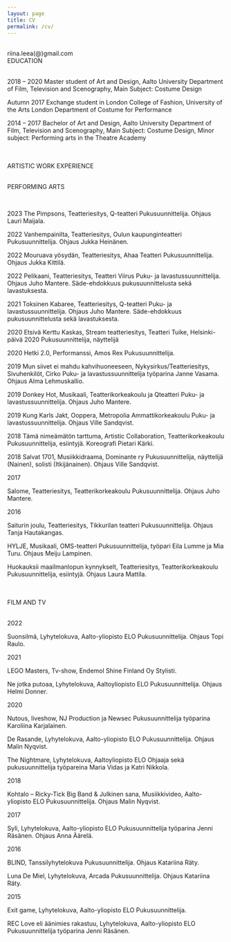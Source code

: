 ```yaml
---
layout: page
title: CV
permalink: /cv/
---
```

<br/>
riina.leea(@)gmail.com  
<br/>
<div class="post-text-alone">  
EDUCATION  
<p></p>   
<br/>
2018 – 2020  
Master student of Art and Design, Aalto University  
Department of Film, Television and Scenography, Main Subject: Costume Design  
<p></p>   
Autumn 2017  
Exchange student in London College of Fashion, University of the Arts London  
Department of Costume for Performance  
<p></p> 
2014 – 2017  
Bachelor of Art and Design, Aalto University  
Department of Film, Television and Scenography, Main Subject: Costume Design, Minor
subject: Performing arts in the Theatre Academy  
<p></p>  
<br/>
<br/>
ARTISTIC WORK EXPERIENCE  
<p></p>  
<br/>
PERFORMING ARTS  
<p></p>  
<br/>

2023 The Pimpsons, Teatteriesitys, Q-teatteri
Pukusuunnittelija. Ohjaus Lauri Maijala.  
<p></p>  
2022 Vanhempainilta, Teatteriesitys, Oulun kaupunginteatteri
Pukusuunnittelija. Ohjaus Jukka Heinänen.
<p></p>   
2022 Mouruava yösydän, Teatteriesitys, Ahaa Teatteri
Pukusuunnittelija. Ohjaus Jukka Kittilä.
<p></p>  
2022 Pelikaani, Teatteriesitys, Teatteri Viirus
Puku- ja lavastussuunnittelija. Ohjaus Juho Mantere.
Säde-ehdokkuus pukusuunnittelusta sekä lavastuksesta.
<p></p>  
2021 Toksinen Kabaree, Teatteriesitys, Q-teatteri
Puku- ja lavastussuunnittelija. Ohjaus Juho Mantere.
Säde-ehdokkuus pukusuunnittelusta sekä lavastuksesta.
<p></p>  
2020 Etsivä Kerttu Kaskas, Stream teatteriesitys, Teatteri
Tuike, Helsinki-päivä 2020
Pukusuunnittelija, näyttelijä
<p></p>  
2020 Hetki 2.0, Performanssi, Amos Rex
Pukusuunnittelija.
<p></p>  
2019 Mun siivet ei mahdu kahvihuoneeseen,
Nykysirkus/Teatteriesitys, Sivuhenkilöt, Cirko
Puku- ja lavastussuunnittelija työparina Janne Vasama.
Ohjaus Alma Lehmuskallio.
<p></p>  
2019 Donkey Hot, Musikaali, Teatterikorkeakoulu ja Qteatteri
Puku- ja lavastussuunnittelija. Ohjaus Juho Mantere.
<p></p>  
2019 Kung Karls Jakt, Ooppera, Metropolia
Ammattikorkeakoulu
Puku- ja lavastussuunnittelija. Ohjaus Ville Sandqvist.
<p></p>  
2018 Tämä nimeämätön tarttuma, Artistic Collaboration,
Teatterikorkeakoulu
Pukusuunnittelija, esiintyjä. Koreografi Pietari Kärki.
<p></p>  
2018 Salvat 1701, Musiikkidraama, Dominante ry
Pukusuunnittelija, näyttelijä (Nainen), solisti
(Itkijänainen). Ohjaus Ville Sandqvist.
<p></p>  
2017
<p></p>  
Salome, Teatteriesitys, Teatterikorkeakoulu
Pukusuunnittelija. Ohjaus Juho Mantere.
<p></p>  
2016 
<p></p>  
Saiturin joulu, Teatteriesitys, Tikkurilan teatteri
Pukusuunnittelija. Ohjaus Tanja Hautakangas.
<p></p>  
HYLJE, Musikaali, OMS-teatteri
Pukusuunnittelija, työpari Eila Lumme ja Mia Turu. Ohjaus
Meiju Lampinen.
<p></p>  
Huokauksii maailmanlopun kynnykselt, Teatteriesitys,
Teatterikorkeakoulu
Pukusuunnittelija, esiintyjä. Ohjaus Laura Mattila.
<p></p>  
<br/>
<br/>
FILM AND TV
<p></p>  
<br/>
2022 
<p></p>  
Suonsilmä, Lyhytelokuva, Aalto-yliopisto ELO
Pukusuunnittelija. Ohjaus Topi Raulo.
<p></p>  
2021
<p></p>  
LEGO Masters, Tv-show, Endemol Shine Finland Oy
Stylisti.
<p></p>  
Ne jotka putoaa, Lyhytelokuva, Aaltoyliopisto ELO
Pukusuunnittelija. Ohjaus Helmi Donner.
<p></p>  
2020 
<p></p>  
Nutous, liveshow, NJ Production ja Newsec
Pukusuunnittelija työparina Karoliina
Karjalainen.
<p></p>  
De Rasande, Lyhytelokuva, Aalto-yliopisto
ELO
Pukusuunnittelija. Ohjaus Malin Nyqvist.
<p></p>  
The Nightmare, Lyhytelokuva, Aaltoyliopisto ELO
Ohjaaja sekä pukusuunnittelija työpareina
Maria Vidas ja Katri Nikkola.
<p></p>  
2018 
<p></p>  
Kohtalo – Ricky-Tick Big Band & Julkinen
sana, Musiikkivideo, Aalto-yliopisto ELO
Pukusuunnittelija. Ohjaus Malin Nyqvist.
<p></p>  
2017
<p></p>   
Syli, Lyhytelokuva, Aalto-yliopisto ELO
Pukusuunnittelija työparina Jenni Räsänen.
Ohjaus Anna Äärelä.
<p></p>  
2016 
<p></p>  
BLIND, Tanssilyhytelokuva
Pukusuunnittelija. Ohjaus Katariina Räty.
<p></p>  
Luna De Miel, Lyhytelokuva, Arcada
Pukusuunnittelija. Ohjaus Katariina Räty.
<p></p>  
2015 
<p></p>  
Exit game, Lyhytelokuva, Aalto-yliopisto
ELO
Pukusuunnittelija.
<p></p>  
REC Love eli äänimies rakastuu,
Lyhytelokuva, Aalto-yliopisto ELO
Pukusuunnittelija työparina Jenni Räsänen.

</div>  
<p></p>


<!-- [Download CV](2020cvnieminen.pdf) -->